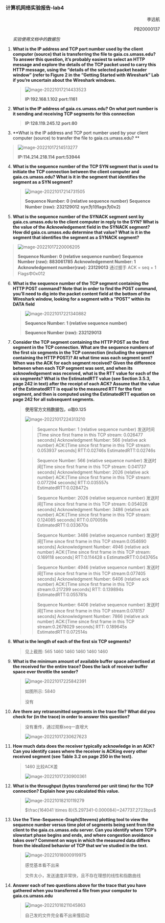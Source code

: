 ### 计算机网络实验报告-lab4

<p style="text-align:right">李远航</p>
<p style="text-align:right">PB20000137</p>

&nbsp;&nbsp;&nbsp;&nbsp;&nbsp;&nbsp;*实验使用文档中的数据包*

1. **What is the IP address and TCP port number used by the client computer (source) 
    that is transferring the file to gaia.cs.umass.edu? To answer this question, it’s 
    probably easiest to select an HTTP message and explore the details of the TCP 
    packet used to carry this HTTP message, using the “details of the selected packet 
    header window” (refer to Figure 2 in the “Getting Started with Wireshark” Lab if 
    you’re uncertain about the Wireshark windows.**
	> ![image-20221017214433523](C:/Users/voyage/AppData/Roaming/Typora/typora-user-images/image-20221017214433523.png)
    >
    > **IP:192.168.1.102**
    > **port:1161**
    
2.  **What is the IP address of gaia.cs.umass.edu? On what port number is it sending  and receiving TCP segments for this connection**
	> **IP:128.119.245.12**
	> **port:80**
	
3. **What is the IP address and TCP port number used by your client computer  (source) to transfer the file to gaia.cs.umass.edu? **

  > ![image-20221017214513277](C:/Users/voyage/AppData/Roaming/Typora/typora-user-images/image-20221017214513277.png)
  >
  > **IP:114.214.218.114**
  > **port:53944**

4. **What is the sequence number of the TCP SYN segment that is used to initiate the  TCP connection between the client computer and gaia.cs.umass.edu? What is it  in the segment that identifies the segment as a SYN segment?**

    > ![image-20221017214731505](C:/Users/voyage/AppData/Roaming/Typora/typora-user-images/image-20221017214731505.png)
    >
    > **Sequence Number: 0    (relative sequence number)**
    > **Sequence Number (raw): 232129012**
    > **syn为1(flags为0x2)**

5. **What is the sequence number of the SYNACK segment sent by gaia.cs.umass.edu  to the client computer in reply to the SYN? What is the value of the  Acknowledgement field in the SYNACK segment? How did gaia.cs.umass.edu  determine that value? What is it in the segment that identifies the segment as a  SYNACK segment?**

  > ![image-20221017220006205](C:/Users/voyage/AppData/Roaming/Typora/typora-user-images/image-20221017220006205.png)
  >
  > **Sequence Number: 0    (relative sequence number)**
  > **Sequence Number (raw): 883061785**
  > **Acknowledgement Number: 1**
  > **Acknowledgement number(raw): 23129013**
  > 通过握手 ACK = seq + 1
  > Flags中0x012

6. **What is the sequence number of the TCP segment containing the HTTP POST  command? Note that in order to find the POST command, you’ll need to dig into  the packet content field at the bottom of the Wireshark window, looking for a  segment with a “POST” within its DATA field**

    > ![image-20221017221340882](C:/Users/voyage/AppData/Roaming/Typora/typora-user-images/image-20221017221340882.png)
    >
    > **Sequence Number: 1    (relative sequence number)**
    >
    > **Sequence Number (raw): 232129013**

7. **Consider the TCP segment containing the HTTP POST as the first segment in the  TCP connection. What are the sequence numbers of the first six segments in the  TCP connection (including the segment containing the HTTP POST)? At what  time was each segment sent? When was the ACK for each segment received?  Given the difference between when each TCP segment was sent, and when its  acknowledgement was received, what is the RTT value for each of the six  segments? What is the EstimatedRTT value (see Section 3.5.3, page 242 in  text) after the receipt of each ACK? Assume that the value of the  EstimatedRTT is equal to the measured RTT for the first segment, and then is  computed using the EstimatedRTT equation on page 242 for all subsequent  segments.**

    >**使用官方文档数据包，$\alpha$取0.125**
    >
    >![image-20221017224313210](C:/Users/voyage/AppData/Roaming/Typora/typora-user-images/image-20221017224313210.png)
    >
    >> Sequence Number: 1 (relative sequence number)
    >> 发送时间[Time since first frame in this TCP stream: 0.026477 seconds]
    >> Acknowledgment Number: 566 (relative ack number)
    >> ACK:[Time since first frame in this TCP stream: 0.053937 seconds]
    >> RTT:0.02746s
    >> EstimatedRTT:0.02746s
    >
    >> Sequence Number: 566 (relative sequence number)
    >> 发送时间[Time since first frame in this TCP stream: 0.041737 seconds]
    >> Acknowledgment Number: 2026 (relative ack number)
    >> ACK:[Time since first frame in this TCP stream: 0.077294 seconds]
    >> RTT:0.035557s
    >> EstimatedRTT:0.028472s
    >
    >> Sequence Number: 2026 (relative sequence number)
    >> 发送时间[Time since first frame in this TCP stream: 0.054026 seconds]
    >> Acknowledgment Number: 3486 (relative ack number)
    >> ACK:[Time since first frame in this TCP stream: 0.124085 seconds]
    >> RTT:0.070059s
    >> EstimatedRTT:0.033670s
    >
    >> Sequence Number: 3486 (relative sequence number)
    >> 发送时间[Time since first frame in this TCP stream:0.054690 seconds]
    >> Acknowledgment Number: 4946 (relative ack number)
    >> ACK:[Time since first frame in this TCP stream: 0.169118 seconds]
    >> RTT:0.114428 s
    >> EstimatedRTT:0.043765s
    >
    >> Sequence Number: 4946 (relative sequence number)
    >> 发送时间[Time since first frame in this TCP stream:0.077405 seconds]
    >> Acknowledgment Number: 6406 (relative ack number)
    >> ACK:[Time since first frame in this TCP stream:0.217299 seconds]
    >> RTT: 0.139894s
    >> EstimatedRTT:0.055781s
    >
    >> Sequence Number: 6406 (relative sequence number)
    >> 发送时间[Time since first frame in this TCP stream:0.078157 seconds]
    >> Acknowledgment Number: 7866 (relative ack number)
    >> ACK:[Time since first frame in this TCP stream:0.2678029 seconds]
    >> RTT: 0.189645s
    >> EstimatedRTT:0.072514s

8. **What is the length of each of the first six TCP segments?**

    > 见上截图: 565 1460 1460 1460 1460 1460

9. **What is the minimum amount of available buffer space advertised at the received  for the entire trace? Does the lack of receiver buffer space ever throttle the  sender?**

    > ![image-20221017225842391](C:/Users/voyage/AppData/Roaming/Typora/typora-user-images/image-20221017225842391.png)
    >
    > 如图所示: 5840
    >
    > 没有

10. **Are there any retransmitted segments in the trace file? What did you check for (in  the trace) in order to answer this question?**

    > 没有重传，通过观察seq一直增大
    >
    > ![image-20221017230627623](C:/Users/voyage/AppData/Roaming/Typora/typora-user-images/image-20221017230627623.png)

11. **How much data does the receiver typically acknowledge in an ACK? Can you  identify cases where the receiver is ACKing every other received segment (see  Table 3.2 on page 250 in the text).**

     > 1460 比较ACK差
     >
     > ![image-20221017230900361](C:/Users/voyage/AppData/Roaming/Typora/typora-user-images/image-20221017230900361.png)

12. **What is the throughput (bytes transferred per unit time) for the TCP connection?  Explain how you calculated this value.**

     > ![image-20221018210119279](C:/Users/voyage/AppData/Roaming/Typora/typora-user-images/image-20221018210119279.png)
     >
     > $\frac{164041 \times 8}{5.297341-0.000084}=247737.2723bps$
    
13. **Use the Time-Sequence-Graph(Stevens) plotting tool to view the sequence  number versus time plot of segments being sent from the client to the  gaia.cs.umass.edu server. Can you identify where TCP’s slowstart phase begins  and ends, and where congestion avoidance takes over? Comment on ways in  which the measured data differs from the idealized behavior of TCP that we’ve  studied in the text.**

     > ![image-20221018000919975](C:/Users/voyage/AppData/Roaming/Typora/typora-user-images/image-20221018000919975.png)
     >
     > 感觉基本看不出来
     >
     > 文件太小，发送速度非常快，且不存在理想的线性和指数曲线

14. **Answer each of two questions above for the trace that you have gathered when  you transferred a file from your computer to gaia.cs.umass.edu**

     > ![image-20221018211045863](C:/Users/voyage/AppData/Roaming/Typora/typora-user-images/image-20221018211045863.png)
     >
     > 自己发的文件完全看不出来慢启动